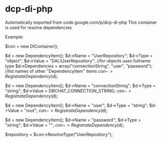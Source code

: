 # dcp-di-php
Automatically exported from code.google.com/p/dcp-di-php
This container is used for resolve dependencies

Example:

$con = new DIContainer();

$d = new DependencyItem(); $d->Name = "UserRepository"; $d->Type = "object"; $d->Value = "DAL\UserRepository"; //for objects uses fullname type $d->Dependencies = array("connectionString", "user", "password"); //list names of other "DependencyItem" items $con->RegistrateDependency($d);

$d = new DependencyItem(); $d->Name = "connectionString"; $d->Type = "string"; $d->Value = DBCHAT_CONNECTION_STRING; $con->RegistrateDependency($d);

$d = new DependencyItem(); $d->Name = "user"; $d->Type = "string"; $d->Value = "root"; $con->RegistrateDependency($d);

$d = new DependencyItem(); $d->Name = "password"; $d->Type = "string"; $d->Value = ""; $con->RegistrateDependency($d);

$repository = $con->ResolveType("UserRepository");
